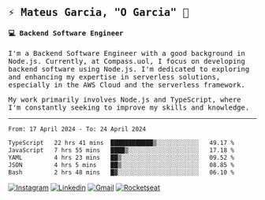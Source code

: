 
<samp>
  
## ⚡ Mateus Garcia, "O Garcia" :rocket: 
  

#### 💻 Backend Software Engineer

I'm a Backend Software Engineer with a good background in Node.js. Currently, at Compass.uol, I focus on developing backend software using Node.js. I'm dedicated to exploring and enhancing my expertise in serverless solutions, especially in the AWS Cloud and the serverless framework.

My work primarily involves Node.js and TypeScript, where I'm constantly seeking to improve my skills and knowledge.

---

<!--START_SECTION:waka-->

```txt
From: 17 April 2024 - To: 24 April 2024

TypeScript   22 hrs 41 mins  ████████████▒░░░░░░░░░░░░   49.17 %
JavaScript   7 hrs 55 mins   ████▒░░░░░░░░░░░░░░░░░░░░   17.18 %
YAML         4 hrs 23 mins   ██▒░░░░░░░░░░░░░░░░░░░░░░   09.52 %
JSON         4 hrs 5 mins    ██▒░░░░░░░░░░░░░░░░░░░░░░   08.85 %
Bash         2 hrs 48 mins   █▓░░░░░░░░░░░░░░░░░░░░░░░   06.10 %
```

<!--END_SECTION:waka-->
  
</samp>

[![Instagram](https://img.shields.io/badge/-Mateus%20Garcia-c080ff?style=flat-square&labelColor=c080ff&logo=instagram&logoColor=white&link=https://www.instagram.com/mpg.x)](https://www.instagram.com/mpg.x) 
[![Linkedin](https://img.shields.io/badge/-Mateus%20Garcia-c080ff?style=flat-square&logo=Linkedin&logoColor=white&link=https://www.linkedin.com/in/mpgxc)](https://www.linkedin.com/in/mateusogarcia) 
[![Gmail](https://img.shields.io/badge/-mpgx5.c@gmail.com-c080ff?style=flat-square&logo=Gmail&logoColor=white&link=mailto:diego.schell.f@gmail.com)](mailto:mpgx5.c@gmail.com)
[![Rocketseat](https://img.shields.io/badge/-Rocketseat%20Profile-c080ff?style=flat-square&labelColor=c080ff&logoColor=white&link=https://app.rocketseat.com.br/me/mpgxc)](https://app.rocketseat.com.br/me/mpgxc)
